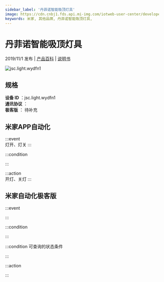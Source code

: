 ```yaml
---
sidebar_label: '丹菲诺智能吸顶灯具'
image: https://cdn.cnbj1.fds.api.mi-img.com/iotweb-user-center/developer_1679047654934OmzFAep9.png?GalaxyAccessKeyId=AKVGLQWBOVIRQ3XLEW&Expires=9223372036854775807&Signature=ezSKfkbqLQHXebzshR7f916rFyA=
keywords: 米家, 其他品牌, 丹菲诺智能吸顶灯具, 
---
```

# 丹菲诺智能吸顶灯具

2019/11/1 发布 | [产品百科](https://home.mi.com/webapp/content/baike/product/index.html?model=jsc.light.wydfn1/) | [说明书](https://home.mi.com/views/introduction.html?model=jsc.light.wydfn1&region=cn)

![jsc.light.wydfn1](https://cdn.cnbj1.fds.api.mi-img.com/iotweb-user-center/developer_1679047654934OmzFAep9.png?GalaxyAccessKeyId=AKVGLQWBOVIRQ3XLEW&Expires=9223372036854775807&Signature=ezSKfkbqLQHXebzshR7f916rFyA=)

## 规格  
> 
**设备 ID** ：jsc.light.wydfn1  
**通讯协议** ：  
**极客版**  ： 待补充 


## 米家APP自动化  

:::event  
灯开、灯关
:::

:::condition  

:::

:::action   
开灯、关灯
:::

## 米家自动化极客版  

:::event  

:::

:::condition  

:::

:::condition 可查询的状态条件  

:::

:::action  

:::

        
